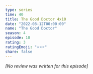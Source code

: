 ```yaml
---
type: series
time: 40
title: The Good Doctor 4x10
date: "2022-08-12T00:00:00"
name: "The Good Doctor"
season: 4
episode: 10
rating: 3
ratingEmoji: "⭐️⭐️⭐️"
share: false
---
```


_[No review was written for this episode]_
